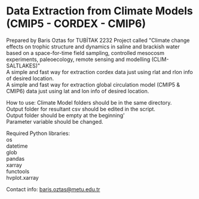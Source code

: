 # Data Extraction from Climate Models (CMIP5 - CORDEX - CMIP6)  
Prepared by Baris Oztas for TUBİTAK 2232 Project called "Climate change effects on trophic structure and dynamics in saline and brackish water based on a space-for-time field sampling, controlled mesocosm experiments, paleoecology, remote sensing and modelling (CLIM-SALTLAKES)"  
A simple and fast way for extraction cordex data just using rlat and rlon info of desired location.  
A simple and fast way for extraction global circulation model (CMIP5 & CMIP6) data just using lat and lon info of desired location.  

How to use: 
Climate Model folders should be in the same directory.  
Output folder for resultant csv should be edited in the script.  
Output folder should be empty at the beginning'  
Parameter variable should be changed.


Required Python libraries:  
os  
datetime  
glob  
pandas  
xarray  
functools  
hvplot.xarray  

Contact info: baris.oztas@metu.edu.tr  

